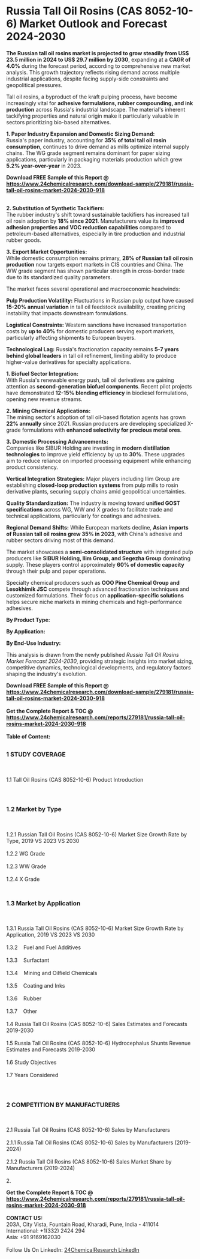 <h1>Russia Tall Oil Rosins (CAS 8052-10-6) Market Outlook and Forecast 2024-2030</h1><p><strong>The Russian tall oil rosins market is projected to grow steadily from US$ 23.5 million in 2024 to US$ 29.7 million by 2030</strong>, expanding at a <strong>CAGR of 4.0%</strong> during the forecast period, according to comprehensive new market analysis. This growth trajectory reflects rising demand across multiple industrial applications, despite facing supply-side constraints and geopolitical pressures.</p><p>Tall oil rosins, a byproduct of the kraft pulping process, have become increasingly vital for <strong>adhesive formulations, rubber compounding, and ink production</strong> across Russia's industrial landscape. The material's inherent tackifying properties and natural origin make it particularly valuable in sectors prioritizing bio-based alternatives.</p><p><strong>1. Paper Industry Expansion and Domestic Sizing Demand:</strong><br>
Russia's paper industry, accounting for <strong>35% of total tall oil rosin consumption</strong>, continues to drive demand as mills optimize internal supply chains. The WG grade segment remains dominant for paper sizing applications, particularly in packaging materials production which grew <strong>5.2% year-over-year</strong> in 2023.</p><div><b>Download FREE Sample of this Report @ 
            <a href="https://www.24chemicalresearch.com/download-sample/279181/russia-tall-oil-rosins-market-2024-2030-918">
            https://www.24chemicalresearch.com/download-sample/279181/russia-tall-oil-rosins-market-2024-2030-918</a></b></div><br><p><strong>2. Substitution of Synthetic Tackifiers:</strong><br>
The rubber industry's shift toward sustainable tackifiers has increased tall oil rosin adoption by <strong>18% since 2021</strong>. Manufacturers value its <strong>improved adhesion properties and VOC reduction capabilities</strong> compared to petroleum-based alternatives, especially in tire production and industrial rubber goods.</p><p><strong>3. Export Market Opportunities:</strong><br>
While domestic consumption remains primary, <strong>28% of Russian tall oil rosin production</strong> now targets export markets in CIS countries and China. The WW grade segment has shown particular strength in cross-border trade due to its standardized quality parameters.</p><p>The market faces several operational and macroeconomic headwinds:</p><p><strong>Pulp Production Volatility:</strong> Fluctuations in Russian pulp output have caused <strong>15-20% annual variation</strong> in tall oil feedstock availability, creating pricing instability that impacts downstream formulations.</p><p><strong>Logistical Constraints:</strong> Western sanctions have increased transportation costs by <strong>up to 40%</strong> for domestic producers serving export markets, particularly affecting shipments to European buyers.</p><p><strong>Technological Lag:</strong> Russia's fractionation capacity remains <strong>5-7 years behind global leaders</strong> in tall oil refinement, limiting ability to produce higher-value derivatives for specialty applications.</p><p><strong>1. Biofuel Sector Integration:</strong><br>
With Russia's renewable energy push, tall oil derivatives are gaining attention as <strong>second-generation biofuel components</strong>. Recent pilot projects have demonstrated <strong>12-15% blending efficiency</strong> in biodiesel formulations, opening new revenue streams.</p><p><strong>2. Mining Chemical Applications:</strong><br>
The mining sector's adoption of tall oil-based flotation agents has grown <strong>22% annually</strong> since 2021. Russian producers are developing specialized X-grade formulations with <strong>enhanced selectivity for precious metal ores</strong>.</p><p><strong>3. Domestic Processing Advancements:</strong><br>
Companies like SIBUR Holding are investing in <strong>modern distillation technologies</strong> to improve yield efficiency by up to <strong>30%</strong>. These upgrades aim to reduce reliance on imported processing equipment while enhancing product consistency.</p><p><strong>Vertical Integration Strategies:</strong> Major players including Ilim Group are establishing <strong>closed-loop production systems</strong> from pulp mills to rosin derivative plants, securing supply chains amid geopolitical uncertainties.</p><p><strong>Quality Standardization:</strong> The industry is moving toward <strong>unified GOST specifications</strong> across WG, WW and X grades to facilitate trade and technical applications, particularly for coatings and adhesives.</p><p><strong>Regional Demand Shifts:</strong> While European markets decline, <strong>Asian imports of Russian tall oil rosins grew 35% in 2023</strong>, with China's adhesive and rubber sectors driving most of this demand.</p><p>The market showcases a <strong>semi-consolidated structure</strong> with integrated pulp producers like <strong>SIBUR Holding, Ilim Group, and Segezha Group</strong> dominating supply. These players control approximately <strong>60% of domestic capacity</strong> through their pulp and paper operations.</p><p>Specialty chemical producers such as <strong>OOO Pine Chemical Group and Lesokhimik JSC</strong> compete through advanced fractionation techniques and customized formulations. Their focus on <strong>application-specific solutions</strong> helps secure niche markets in mining chemicals and high-performance adhesives.</p><p><strong>By Product Type:</strong></p><p><strong>By Application:</strong></p><p><strong>By End-Use Industry:</strong></p><p>This analysis is drawn from the newly published <em>Russia Tall Oil Rosins Market Forecast 2024-2030</em>, providing strategic insights into market sizing, competitive dynamics, technological developments, and regulatory factors shaping the industry's evolution.</p><div><b>Download FREE Sample of this Report @ 
            <a href="https://www.24chemicalresearch.com/download-sample/279181/russia-tall-oil-rosins-market-2024-2030-918">
            https://www.24chemicalresearch.com/download-sample/279181/russia-tall-oil-rosins-market-2024-2030-918</a></b></div><br><div><b>Get the Complete Report & TOC @ 
            <a href="https://www.24chemicalresearch.com/reports/279181/russia-tall-oil-rosins-market-2024-2030-918">
            https://www.24chemicalresearch.com/reports/279181/russia-tall-oil-rosins-market-2024-2030-918</a></b></div><br>
            <b>Table of Content:</b><p><h2><span style="font-size:16px"><strong>1 STUDY COVERAGE</strong></span></h2><br />
<p>1.1 Tall Oil Rosins (CAS 8052-10-6) Product Introduction</p><br />
<h2><span style="font-size:16px"><strong>1.2 Market by Type</strong></span></h2><br />
<p>1.2.1 Russian Tall Oil Rosins (CAS 8052-10-6) Market Size Growth Rate by Type, 2019 VS 2023 VS 2030<br /><br />
1.2.2 WG Grade&nbsp;&nbsp; &nbsp;<br /><br />
1.2.3 WW Grade<br /><br />
1.2.4 X Grade<br /><br />
<h2><span style="font-size:16px"><strong>1.3 Market by Application</strong></span></h2><br />
<p>1.3.1 Russia Tall Oil Rosins (CAS 8052-10-6) Market Size Growth Rate by Application, 2019 VS 2023 VS 2030<br /><br />
1.3.2&nbsp;&nbsp; &nbsp;Fuel and Fuel Additives<br /><br />
1.3.3&nbsp;&nbsp; &nbsp;Surfactant<br /><br />
1.3.4&nbsp;&nbsp; &nbsp;Mining and Oilfield Chemicals<br /><br />
1.3.5&nbsp;&nbsp; &nbsp;Coating and Inks<br /><br />
1.3.6&nbsp;&nbsp; &nbsp;Rubber<br /><br />
1.3.7&nbsp;&nbsp; &nbsp;Other<br /><br />
1.4 Russia Tall Oil Rosins (CAS 8052-10-6) Sales Estimates and Forecasts 2019-2030<br /><br />
1.5 Russia Tall Oil Rosins (CAS 8052-10-6) Hydrocephalus Shunts Revenue Estimates and Forecasts 2019-2030<br /><br />
1.6 Study Objectives<br /><br />
1.7 Years Considered</p><br />
<h2><span style="font-size:16px"><strong>2 COMPETITION BY MANUFACTURERS</strong></span></h2><br />
<p>2.1 Russia Tall Oil Rosins (CAS 8052-10-6) Sales by Manufacturers<br /><br />
2.1.1 Russia Tall Oil Rosins (CAS 8052-10-6) Sales by Manufacturers (2019-2024)<br /><br />
2.1.2 Russia Tall Oil Rosins (CAS 8052-10-6) Sales Market Share by Manufacturers (2019-2024)<br /><br />
2.</p><div><b>Get the Complete Report & TOC @ 
            <a href="https://www.24chemicalresearch.com/reports/279181/russia-tall-oil-rosins-market-2024-2030-918">
            https://www.24chemicalresearch.com/reports/279181/russia-tall-oil-rosins-market-2024-2030-918</a></b></div><br><b>CONTACT US:</b><br>
            203A, City Vista, Fountain Road, Kharadi, Pune, India - 411014<br>
            International: +1(332) 2424 294<br>
            Asia: +91 9169162030 <br><br>
            Follow Us On LinkedIn: <a href="https://www.linkedin.com/company/24chemicalresearch/">24ChemicalResearch LinkedIn</a>